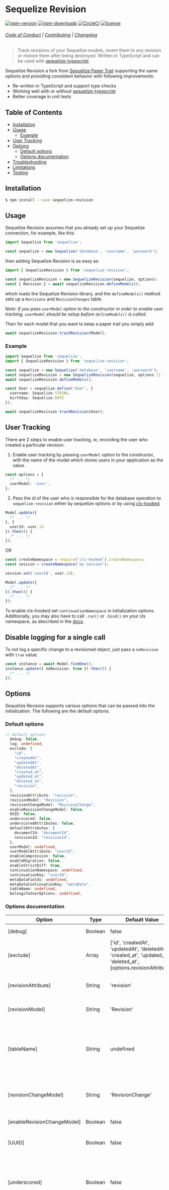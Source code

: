 # Sequelize Revision

[![npm-version](https://img.shields.io/npm/v/sequelize-revision.svg)](https://www.npmjs.org/package/sequelize-revision)
[![npm-downloads](https://img.shields.io/npm/dt/sequelize-revision.svg)](https://www.npmjs.org/package/sequelize-revision)
[![CircleCI](https://circleci.com/gh/yujiosaka/sequelize-revision/tree/master.svg?style=shield)](https://circleci.com/gh/yujiosaka/sequelize-revision/tree/master)
[![license](https://img.shields.io/github/license/yujiosaka/sequelize-revision.svg)](https://github.com/yujiosaka/sequelize-revision/blob/master/LICENSE)

###### [Code of Conduct](https://github.com/yujiosaka/sequelize-revision/blob/master/docs/CODE_OF_CONDUCT.md) | [Contributing](https://github.com/yujiosaka/sequelize-revision/blob/master/docs/CONTRIBUTING.md) | [Changelog](https://github.com/yujiosaka/sequelize-revision/blob/master/docs/CHANGELOG.md)

> Track revisions of your Sequelize models, revert them to any revision or restore them after being destroyed. Written in TypeScript and can be used with [sequelize-typescript](https://github.com/RobinBuschmann/sequelize-typescript).

Sequelize Revision a fork from [Sequelize Paper Trail](https://github.com/nielsgl/sequelize-paper-trail) supporting the same options and providing consistent behavior with following improvements:

- Re-written in TypeScript and support type checks
- Working well with or without [sequelize-typescript](https://github.com/RobinBuschmann/sequelize-typescript)
- Better coverage in unit tests

## Table of Contents

- [Installation](#installation)
- [Usage](#usage)
    - [Example](#example)
- [User Tracking](#user-tracking)
- [Options](#options)
    - [Default options](#default-options)
    - [Options documentation](#options-documentation)
- [Troubleshooting](#troubleshooting)
- [Limitations](#limitations)
- [Testing](#testing)

## Installation

```bash
$ npm install --save sequelize-revision
```

## Usage

Sequelize Revision assumes that you already set up your Sequelize connection, for example, like this:
```typescript
import Sequelize from 'sequelize';

const sequelize = new Sequelize('database', 'username', 'password');
```

then adding Sequelize Revision is as easy as:

```typescript
import { SequelizeRevision } from 'sequelize-revision';

const sequelizeRevision = new SequelizeRevision(sequelize, options);
const { Revision } = await sequelizeRevision.defineModels();
```

which loads the Sequelize Revision library, and the `defineModels()` method sets up a `Revisions` and `RevisionChanges` table.

*Note: If you pass `userModel` option to the constructor in order to enable user tracking, `userModel` should be setup before `defineModels()` is called.*

Then for each model that you want to keep a paper trail you simply add:

```typescript
await sequelizeRevision.trackRevision(Model);
```

### Example

```typescript
import Sequelize from 'sequelize';
import { SequelizeRevision } from 'sequelize-revision';

const sequelize = new Sequelize('database', 'username', 'password');
const sequelizeRevision = new SequelizeRevision(sequelize, options || {});
await sequelizeRevision.defineModels();

const User = sequelize.define('User', {
  username: Sequelize.STRING,
  birthday: Sequelize.DATE
});

await sequelizeRevision.trackRevision(User);
```

## User Tracking

There are 2 steps to enable user tracking, ie, recording the user who created a particular revision.
1. Enable user tracking by passing `userModel` option to the constructor, with the name of the model which stores users in your application as the value.

```typescript
const options = {
  /* ... */
  userModel: 'user',
};
```
2. Pass the id of the user who is responsible for the database operation to `sequelize-revision` either by sequelize options or by using [cls-hooked](https://www.npmjs.com/package/cls-hooked).

```typescript
Model.update({
  /* ... */
}, {
  userId: user.id
}).then(() {
  /* ... */
});
```
OR

```typescript
const createNamespace = require('cls-hooked').createNamespace;
const session = createNamespace('my session');

session.set('userId', user.id);

Model.update({
  /* ... */
}).then(() {
  /* ... */
});

```

To enable cls-hooked set `continuationNamespace` in initialization options.
Additionally, you may also have to call `.run()` or `.bind()` on your cls namespace, as described in the [docs](https://www.npmjs.com/package/cls-hooked).

## Disable logging for a single call

To not log a specific change to a revisioned object, just pass a `noRevision` with `true` value.

```typescript
const instance = await Model.findOne();
instance.update({ noRevision: true }).then(() {
  /* ... */
});
```

## Options

Sequelize Revision supports various options that can be passed into the initialization. The following are the default options:

### Default options

```typescript
// Default options
  debug: false,
  log: undefined,
  exclude: [
    "id",
    "createdAt",
    "updatedAt",
    "deletedAt",
    "created_at",
    "updated_at",
    "deleted_at",
    "revision",
  ],
  revisionAttribute: "revision",
  revisionModel: "Revision",
  revisionChangeModel: "RevisionChange",
  enableRevisionChangeModel: false,
  UUID: false,
  underscored: false,
  underscoredAttributes: false,
  defaultAttributes: {
    documentId: "documentId",
    revisionId: "revisionId",
  },
  userModel: undefined,
  userModelAttribute: "userId",
  enableCompression: false,
  enableMigration: false,
  enableStrictDiff: true,
  continuationNamespace: undefined,
  continuationKey: "userId",
  metaDataFields: undefined,
  metaDataContinuationKey: "metaData",
  tableName: undefined,
  belongsToUserOptions: undefined,
```

### Options documentation

| Option                      | Type    | Default Value                                                                                                        | Description                                                                                                                                                                                                            |
| --------------------------- | ------- | -------------------------------------------------------------------------------------------------------------------- | ---------------------------------------------------------------------------------------------------------------------------------------------------------------------------------------------------------------------- |
| [debug]                     | Boolean | false                                                                                                                | Enables logging to the console.                                                                                                                                                                                        |
| [exclude]                   | Array   | ['id', 'createdAt', 'updatedAt', 'deletedAt', 'created_at', 'updated_at', 'deleted_at', [options.revisionAttribute]] | Array of global attributes to exclude from the paper trail.                                                                                                                                                            |
| [revisionAttribute]         | String  | 'revision'                                                                                                           | Name of the attribute in the table that corresponds to the current revision.                                                                                                                                           |
| [revisionModel]             | String  | 'Revision'                                                                                                           | Name of the model that keeps the revision models.                                                                                                                                                                      |
| [tableName]                 | String  | undefined                                                                                                            | Name of the table that keeps the revision models. Passed to Sequelize. Necessary in Sequelize 5+ when underscored is true and the table is camelCase or PascalCase.                                                    |
| [revisionChangeModel]       | String  | 'RevisionChange'                                                                                                     | Name of the model that tracks all the attributes that have changed during each create and update call.                                                                                                                 |
| [enableRevisionChangeModel] | Boolean | false                                                                                                                | Disable the revision change model to save space.                                                                                                                                                                       |
| [UUID]                      | Boolean | false                                                                                                                | The [revisionModel] has id attribute of type UUID for postgresql.                                                                                                                                                      |
| [underscored]               | Boolean | false                                                                                                                | The [revisionModel] and [revisionChangeModel] have 'createdAt' and 'updatedAt' attributes, by default, setting this option to true changes it to 'created_at' and 'updated_at'.                                        |
| [underscoredAttributes]     | Boolean | false                                                                                                                | The [revisionModel] has a [defaultAttribute] 'documentId', and the [revisionChangeModel] has a  [defaultAttribute] 'revisionId, by default, setting this option to true changes it to 'document_id' and 'revision_id'. |
| [defaultAttributes]         | Object  | { documentId: 'documentId', revisionId: 'revisionId' }                                                               |                                                                                                                                                                                                                        |
| [userModel]                 | String  |                                                                                                                      | Name of the model that stores users in your.                                                                                                                                                                           |
| [enableCompression]         | Boolean | false                                                                                                                | Compresses the revision attribute in the [revisionModel] to only the diff instead of all model attributes.                                                                                                             |
| [enableMigration]           | Boolean | false                                                                                                                | Automatically adds the [revisionAttribute] via a migration to the models that have paper trails enabled.                                                                                                               |
| [enableStrictDiff]          | Boolean | true                                                                                                                 | Reports integers and strings as different, e.g. `3.14` !== `'3.14'`                                                                                                                                                    |
| [continuationNamespace]     | String  |                                                                                                                      | Name of the name space used with the cls-hooked module.                                                                                                                                                |
| [continuationKey]           | String  | 'userId'                                                                                                             | The cls-hooked key that contains the user id.                                                                                                                                                          |
| [belongsToUserOptions]      | Object  | undefined                                                                                                            | The options used for belongsTo between userModel and Revision model                                                                                                                                                    |
| [metaDataFields]            | Object  | undefined                                                                                                            | The keys that will be provided in the meta data object. { key: isRequired (boolean)} format. Can be used to privovide additional fields - other associations, dates, etc to the Revision model                         |
| [metaDataContinuationKey]   | String  | 'metaData'                                                                                                           | The cls-hooked key that contains the meta data object, from where the metaDataFields are extracted.                                                                                                    |

## Troubleshooting

- [Revisions are not loggeed when running bulk operations](#revisions-are-not-loggeed-when-running-bulk-operations)

### Revisions are not loggeed when running bulk operations

Sequelize Revision logs records when [hooks](https://sequelize.org/docs/v6/other-topics/hooks/) (also known as lifecycle events) are triggered in Sequelize.

By default, hooks are not triggered when you run bulk operations as below

```typescript
await Model.bulkCreate([
  { name: "sequelize-paper-trail", version: 1 },
  { name: "sequelize-revision", version: 1 },
]);

await Model.update({ version: 2 }, {
  where: { version: 1 },
});

await Model.destroy({
  where: { version: 1 },
});
```

In order to log revisions for those bulk operations, pass `individualHooks: true` option for triggering hooks.

```typescript
await Model.bulkCreate([
  { name: "sequelize-paper-trail", version: 1 },
  { name: "sequelize-revision", version: 1 },
], { individualHooks: true });

await Model.update({ version: 2 }, {
  where: { version: 1 },
  individualHooks: true
});

await Model.destroy({
  where: { version: 1 },
  individualHooks: true,
});
```

## Limitations

- This project does not support models with composite primary keys. You can work around using a unique index with multiple fields.

## Testing

The tests are designed to run on SQLite3 in-memory tables, built from Sequelize migration files.

```bash
$ npm test
```
